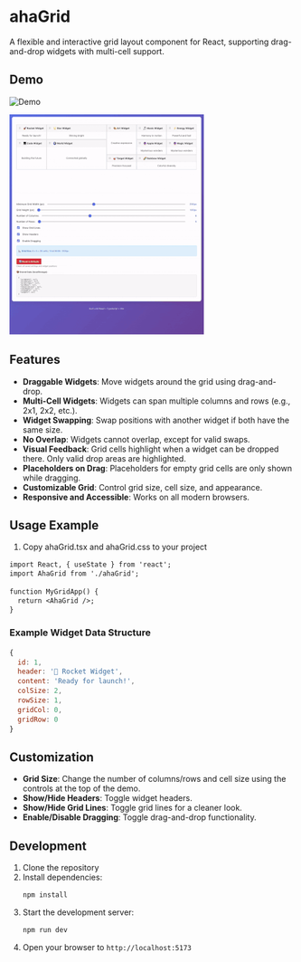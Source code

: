 # ahaGrid

A flexible and interactive grid layout component for React, supporting drag-and-drop widgets with multi-cell support.

## Demo
![Demo](/ahaGrid.gif)

![Responsive Demo](/ahaGrid-responsive.gif)

## Features

- **Draggable Widgets**: Move widgets around the grid using drag-and-drop.
- **Multi-Cell Widgets**: Widgets can span multiple columns and rows (e.g., 2x1, 2x2, etc.).
- **Widget Swapping**: Swap positions with another widget if both have the same size.
- **No Overlap**: Widgets cannot overlap, except for valid swaps.
- **Visual Feedback**: Grid cells highlight when a widget can be dropped there. Only valid drop areas are highlighted.
- **Placeholders on Drag**: Placeholders for empty grid cells are only shown while dragging.
- **Customizable Grid**: Control grid size, cell size, and appearance.
- **Responsive and Accessible**: Works on all modern browsers.

## Usage Example

1. Copy ahaGrid.tsx and ahaGrid.css to your project
  
```tsx
import React, { useState } from 'react';
import AhaGrid from './ahaGrid';

function MyGridApp() {
  return <AhaGrid />;
}
```

### Example Widget Data Structure

```js
{
  id: 1,
  header: '🚀 Rocket Widget',
  content: 'Ready for launch!',
  colSize: 2,
  rowSize: 1,
  gridCol: 0,
  gridRow: 0
}
```

## Customization

- **Grid Size**: Change the number of columns/rows and cell size using the controls at the top of the demo.
- **Show/Hide Headers**: Toggle widget headers.
- **Show/Hide Grid Lines**: Toggle grid lines for a cleaner look.
- **Enable/Disable Dragging**: Toggle drag-and-drop functionality.


## Development

1. Clone the repository
2. Install dependencies:
   ```bash
   npm install
   ```
3. Start the development server:
   ```bash
   npm run dev
   ```
4. Open your browser to `http://localhost:5173`
